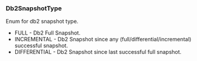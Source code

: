 ### Db2SnapshotType
Enum for db2 snapshot type.

- FULL - Db2 Full Snapshot.
- INCREMENTAL - Db2 Snapshot since any (full/differential/incremental) successful snapshot.
- DIFFERENTIAL - Db2 Snapshot since last successful full snapshot.
